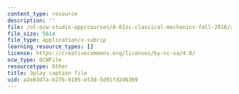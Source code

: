 ```yaml
---
content_type: resource
description: ''
file: /ol-ocw-studio-app/courses/8-01sc-classical-mechanics-fall-2016/a2e83d7ab2769105e53d5d91fd2d6369_ByTlCmDoEnk.srt
file_size: 5614
file_type: application/x-subrip
learning_resource_types: []
license: https://creativecommons.org/licenses/by-nc-sa/4.0/
ocw_type: OCWFile
resourcetype: Other
title: 3play caption file
uid: a2e83d7a-b276-9105-e53d-5d91fd2d6369
---
```

